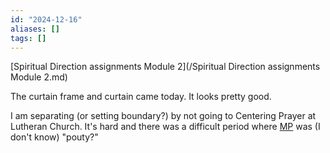 ```yaml
---
id: "2024-12-16"
aliases: []
tags: []
---
```


[Spiritual Direction assignments Module 2](/Spiritual Direction assignments Module 2.md)

The curtain frame and curtain came today. It looks pretty good.

I am separating (or setting boundary?) by not going to Centering Prayer at Lutheran Church. It's hard and there was a difficult period where [MP](/MP.md) was (I don't know) "pouty?"

